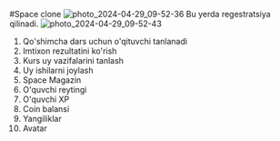 #Space clone
![photo_2024-04-29_09-52-36](https://github.com/AnvarCommando/Mars_Space/assets/148933651/b4881ff1-881d-42fc-ac5d-34b878cc691c)
Bu yerda regestratsiya qilinadi.
![photo_2024-04-29_09-52-43](https://github.com/AnvarCommando/Mars_Space/assets/148933651/acaa3167-77a2-491c-98f7-e7a27201560c)
1. Qo'shimcha dars uchun o'qituvchi tanlanadi
2. Imtixon rezultatini ko'rish
3. Kurs uy vazifalarini tanlash
4. Uy ishilarni joylash
6. Space Magazin
7. O'quvchi reytingi
8. O'quvchi XP
9. Coin balansi
10. Yangiliklar
11. Avatar
